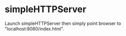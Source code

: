 # simpleHTTPServer
Launch simpleHTTPServer then simply point browser to "localhost:8080/index.html".
